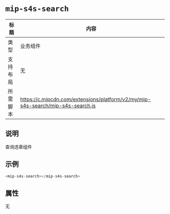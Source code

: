 # `mip-s4s-search`

标题|内容
----|----
类型|业务组件
支持布局|无
所需脚本|https://c.mipcdn.com/extensions/platform/v2/my/mip-s4s-search/mip-s4s-search.js

## 说明

查询违章组件

## 示例

```js
<mip-s4s-search></mip-s4s-search>
```

## 属性

无
